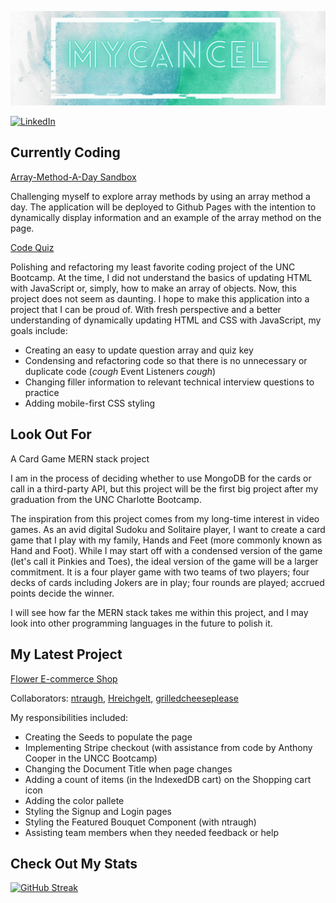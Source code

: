 <!--
**mycancel/mycancel** is a ✨ _special_ ✨ repository because its `README.md` (this file) appears on your GitHub profile.

Here are some ideas to get you started:

- 🔭 I’m currently working on ...
- 🌱 I’m currently learning ...
- 👯 I’m looking to collaborate on ...
- 🤔 I’m looking for help with ...
- 💬 Ask me about ...
- 📫 How to reach me: ...
- 😄 Pronouns: ...
- ⚡ Fun fact: ...
-->

[![Header](/Header.gif)](https://github.com/mycancel)

[![LinkedIn](https://img.shields.io/badge/LinkedIn-0A66C2?style=for-the-badge&logo=LinkedIn&logoColor=white)](https://www.linkedin.com/in/mary-cance/)

## Currently Coding

[Array-Method-A-Day Sandbox](https://github.com/mycancel/array-method-a-day)

Challenging myself to explore array methods by using an array method a day. The application will be deployed to Github Pages with the intention to dynamically display information and an example of the array method on the page.

[Code Quiz](https://github.com/mycancel/code-quiz)

Polishing and refactoring my least favorite coding project of the UNC Bootcamp. At the time, I did not understand the basics of updating HTML with JavaScript or, simply, how to make an array of objects. Now, this project does not seem as daunting. I hope to make this application into a project that I can be proud of. With fresh perspective and a better understanding of dynamically updating HTML and CSS with JavaScript, my goals include:

 - Creating an easy to update question array and quiz key
 - Condensing and refactoring code so that there is no unnecessary or duplicate code (*cough* Event Listeners *cough*)
 - Changing filler information to relevant technical interview questions to practice
 - Adding mobile-first CSS styling

## Look Out For

A Card Game MERN stack project

I am in the process of deciding whether to use MongoDB for the cards or call in a third-party API, but this project will be the first big project after my graduation from the UNC Charlotte Bootcamp. 

The inspiration from this project comes from my long-time interest in video games. As an avid digital Sudoku and Solitaire player, I want to create a card game that I play with my family, Hands and Feet (more commonly known as Hand and Foot). While I may start off with a condensed version of the game (let's call it Pinkies and Toes), the ideal version of the game will be a larger commitment. It is a four player game with two teams of two players; four decks of cards including Jokers are in play; four rounds are played; accrued points decide the winner. 

I will see how far the MERN stack takes me within this project, and I may look into other programming languages in the future to polish it.

## My Latest Project

[Flower E-commerce Shop](https://github.com/ntraugh/flower-shop)

Collaborators: [ntraugh](https://github.com/ntraugh), [Hreichgelt](https://github.com/Hreichgelt), [grilledcheeseplease](https://github.com/grilledcheeseplease)

My responsibilities included: 

 - Creating the Seeds to populate the page
 - Implementing Stripe checkout (with assistance from code by Anthony Cooper in the UNCC Bootcamp)
 - Changing the Document Title when page changes
 - Adding a count of items (in the IndexedDB cart) on the Shopping cart icon
 - Adding the color pallete
 - Styling the Signup and Login pages
 - Styling the Featured Bouquet Component (with ntraugh)
 - Assisting team members when they needed feedback or help
 
## Check Out My Stats
[![GitHub Streak](http://github-readme-streak-stats.herokuapp.com?user=mycancel&theme=dark&hide_border=true&date_format=M%20j%5B%2C%20Y%5D&fire=AFE0DB&ring=71A79C&currStreakNum=F3F4F4&sideLabels=AFE0DB&currStreakLabel=AFE0DB&dates=F3F4F4&sideNums=F3F4F4&stroke=F3F4F4)](https://git.io/streak-stats)
